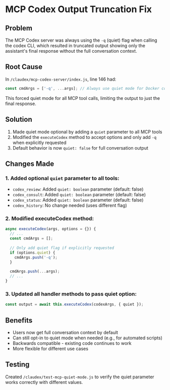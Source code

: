 # MCP Codex Output Truncation Fix

## Problem
The MCP Codex server was always using the `-q` (quiet) flag when calling the codex CLI, which resulted in truncated output showing only the assistant's final response without the full conversation context.

## Root Cause
In `/claudex/mcp-codex-server/index.js`, line 146 had:
```javascript
const cmdArgs = ['-q', ...args]; // Always use quiet mode for Docker compatibility
```

This forced quiet mode for all MCP tool calls, limiting the output to just the final response.

## Solution
1. Made quiet mode optional by adding a `quiet` parameter to all MCP tools
2. Modified the `executeCodex` method to accept options and only add `-q` when explicitly requested
3. Default behavior is now `quiet: false` for full conversation output

## Changes Made

### 1. Added optional `quiet` parameter to all tools:
- `codex_review`: Added `quiet: boolean` parameter (default: false)
- `codex_consult`: Added `quiet: boolean` parameter (default: false)  
- `codex_status`: Added `quiet: boolean` parameter (default: false)
- `codex_history`: No change needed (uses different flag)

### 2. Modified executeCodex method:
```javascript
async executeCodex(args, options = {}) {
  // ...
  const cmdArgs = [];
  
  // Only add quiet flag if explicitly requested
  if (options.quiet) {
    cmdArgs.push('-q');
  }
  
  cmdArgs.push(...args);
  // ...
}
```

### 3. Updated all handler methods to pass quiet option:
```javascript
const output = await this.executeCodex(codexArgs, { quiet });
```

## Benefits
- Users now get full conversation context by default
- Can still opt-in to quiet mode when needed (e.g., for automated scripts)
- Backwards compatible - existing code continues to work
- More flexible for different use cases

## Testing
Created `/claudex/test-mcp-quiet-mode.js` to verify the quiet parameter works correctly with different values.